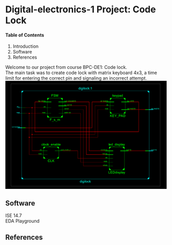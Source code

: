 # Digital-electronics-1 Project: Code Lock

#### Table of Contents
1. Introduction <br/>
2. Software <br/>
3. References <br/>


Welcome to our project from course BPC-DE1: Code lock. <br/>
The main task was to create code lock with matrix keyboard 4x3, a time limit for entering the correct pin and signaling an incorrect attempt.
![Schematic](https://github.com/xmajnu00/Digital-electronics-1/blob/master/Labs/Project-Code_Lock/schematic.png)

## Software
ISE 14.7 <br/>
EDA Playground
## References
